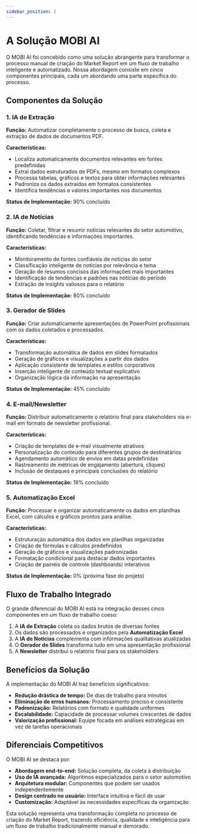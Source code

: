 ```yaml
---
sidebar_position: 2
---
```


# A Solução MOBI AI

O MOBI AI foi concebido como uma solução abrangente para transformar o processo manual de criação do Market Report em um fluxo de trabalho inteligente e automatizado. Nossa abordagem consiste em cinco componentes principais, cada um abordando uma parte específica do processo.

## Componentes da Solução

### 1. IA de Extração

**Função:** Automatizar completamente o processo de busca, coleta e extração de dados de documentos PDF.

**Características:**
- Localiza automaticamente documentos relevantes em fontes predefinidas
- Extrai dados estruturados de PDFs, mesmo em formatos complexos
- Processa tabelas, gráficos e textos para obter informações relevantes
- Padroniza os dados extraídos em formatos consistentes
- Identifica tendências e valores importantes nos documentos

**Status de Implementação:** 90% concluído

### 2. IA de Notícias

**Função:** Coletar, filtrar e resumir notícias relevantes do setor automotivo, identificando tendências e informações importantes.

**Características:**
- Monitoramento de fontes confiáveis de notícias do setor
- Classificação inteligente de notícias por relevância e tema
- Geração de resumos concisos das informações mais importantes
- Identificação de tendências e padrões nas notícias do período
- Extração de insights valiosos para o relatório

**Status de Implementação:** 80% concluído

### 3. Gerador de Slides

**Função:** Criar automaticamente apresentações de PowerPoint profissionais com os dados coletados e processados.

**Características:**
- Transformação automática de dados em slides formatados
- Geração de gráficos e visualizações a partir dos dados
- Aplicação consistente de templates e estilos corporativos
- Inserção inteligente de conteúdo textual explicativo
- Organização lógica da informação na apresentação

**Status de Implementação:** 45% concluído

### 4. E-mail/Newsletter

**Função:** Distribuir automaticamente o relatório final para stakeholders via e-mail em formato de newsletter profissional.

**Características:**
- Criação de templates de e-mail visualmente atrativos
- Personalização do conteúdo para diferentes grupos de destinatários
- Agendamento automático de envios em datas predefinidas
- Rastreamento de métricas de engajamento (abertura, cliques)
- Inclusão de destaques e principais conclusões do relatório

**Status de Implementação:** 19% concluído

### 5. Automatização Excel

**Função:** Processar e organizar automaticamente os dados em planilhas Excel, com cálculos e gráficos prontos para análise.

**Características:**
- Estruturação automática dos dados em planilhas organizadas
- Criação de fórmulas e cálculos predefinidos
- Geração de gráficos e visualizações padronizadas
- Formatação condicional para destacar dados importantes
- Criação de painéis de controle (dashboards) interativos

**Status de Implementação:** 0% (próxima fase do projeto)

## Fluxo de Trabalho Integrado

O grande diferencial do MOBI AI está na integração desses cinco componentes em um fluxo de trabalho coeso:

1. A **IA de Extração** coleta os dados brutos de diversas fontes
2. Os dados são processados e organizados pela **Automatização Excel**
3. A **IA de Notícias** complementa com informações qualitativas atualizadas
4. O **Gerador de Slides** transforma tudo em uma apresentação profissional
5. A **Newsletter** distribui o relatório final para os stakeholders

## Benefícios da Solução

A implementação do MOBI AI traz benefícios significativos:

- **Redução drástica de tempo:** De dias de trabalho para minutos
- **Eliminação de erros humanos:** Processamento preciso e consistente
- **Padronização:** Relatórios com formato e qualidade uniformes
- **Escalabilidade:** Capacidade de processar volumes crescentes de dados
- **Valorização profissional:** Equipe focada em análises estratégicas em vez de tarefas operacionais

## Diferenciais Competitivos

O MOBI AI se destaca por:

- **Abordagem end-to-end:** Solução completa, da coleta à distribuição
- **Uso de IA avançada:** Algoritmos especializados para o setor automotivo
- **Arquitetura modular:** Componentes que podem ser usados independentemente
- **Design centrado no usuário:** Interface intuitiva e fácil de usar
- **Customização:** Adaptável às necessidades específicas da organização

Esta solução representa uma transformação completa no processo de criação do Market Report, trazendo eficiência, qualidade e inteligência para um fluxo de trabalho tradicionalmente manual e demorado.